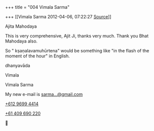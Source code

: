 +++
title = "004 Vimala Sarma"

+++
[[Vimala Sarma	2012-04-06, 07:22:27 [Source](https://groups.google.com/g/samskrita/c/CrBFVjEbETA)]]



Ajita Mahodaya

This is very comprehensive, Ajit Ji, thanks very much. Thank you Bhat Mahodaya also.

So " kṣaṇalavamuhūrtena" would be something like "in the flash of the moment of the hour" in English.

dhanyavāda

Vimala



Vimala Sarma

My new e-mail is [sarma...@gmail.com]()

[+612 9699 4414](tel:+61%202%209699%204414)

[+61 409 690 220](tel:+61%20409%20690%20220)





